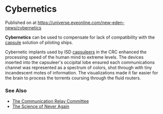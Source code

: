 # Cybernetics
Published on  at https://universe.eveonline.com/new-eden-news/cybernetics

**Cybernetics** can be used to compensate for lack of compatibility with the [capsule](2klMsyfd5quK05XnGL9wNB) solution of piloting ships. 

Cybernetic implants used by ISD [capsuleers](15umOALoFBZxVS2oaggvJQ) in the CRC enhanced the processing speed of the human mind to extreme levels. The devices inserted into the capsuleer's occipital lobe ensured each communications channel was represented as a spectrum of colors, shot through with tiny incandescent motes of information. The visualizations made it far easier for the brain to process the torrents coursing through the fluid routers. 


### See Also
* [The Communication Relay Committee](2OinwbGLGevIa7IRi7A9Hp)
* [The Science of Never Again](7uZesSU4nnUVd67iM6bUAw)
